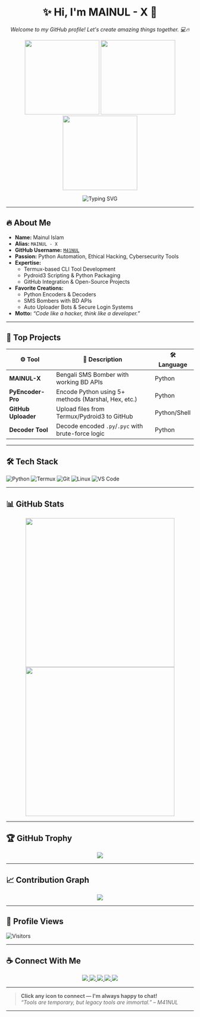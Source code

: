 <h1 align="center">✨ Hi, I'm <strong>MAINUL - X</strong> 🚀</h1>
<p align="center"><i>Welcome to my GitHub profile! Let's create amazing things together. 💻🔥</i></p>

<p align="center">
  <img src="https://i.ibb.co/gLk5vdfY/Picsart-25-04-03-17-15-54-276.jpg" width="200" />
  <img src="https://i.ibb.co/fdK7MKM6/Picsart-24-10-10-17-24-48-577.jpg" width="200" />
  <img src="https://i.ibb.co/svYk9Z73/Picsart-25-01-28-02-15-08-642.jpg" width="200" />
</p>

<p align="center">
  <img src="https://readme-typing-svg.demolab.com?font=Fira+Code&size=22&pause=1000&center=true&vCenter=true&multiline=true&width=435&height=60&lines=Python+CLI+Tool+Developer;Termux+User+%7C+Pydroid3+Coder;Open-Source+Security+Enthusiast" alt="Typing SVG" />
</p>

---

## 🔥 About Me

- **Name:** Mainul Islam  
- **Alias:** `MAINUL - X`  
- **GitHub Username:** [`M41NUL`](https://github.com/M41NUL)  
- **Passion:** Python Automation, Ethical Hacking, Cybersecurity Tools  
- **Expertise:**  
  - Termux-based CLI Tool Development  
  - Pydroid3 Scripting & Python Packaging  
  - GitHub Integration & Open-Source Projects  
- **Favorite Creations:**  
  - Python Encoders & Decoders  
  - SMS Bombers with BD APIs  
  - Auto Uploader Bots & Secure Login Systems  
- **Motto:** *“Code like a hacker, think like a developer.”*
---

## 🚀 Top Projects

| ⚙️ Tool            | 📄 Description                                      | 🛠️ Language   |
|-------------------|------------------------------------------------------|---------------|
| **MAINUL-X**       | Bengali SMS Bomber with working BD APIs             | Python        |
| **PyEncoder-Pro**  | Encode Python using 5+ methods (Marshal, Hex, etc.) | Python        |
| **GitHub Uploader**| Upload files from Termux/Pydroid3 to GitHub         | Python/Shell  |
| **Decoder Tool**   | Decode encoded `.py`/`.pyc` with brute-force logic  | Python        |

---

## 🛠️ Tech Stack

![Python](https://img.shields.io/badge/Python-000?style=for-the-badge&logo=python)
![Termux](https://img.shields.io/badge/Termux-333?style=for-the-badge&logo=gnu-bash)
![Git](https://img.shields.io/badge/Git-black?style=for-the-badge&logo=git)
![Linux](https://img.shields.io/badge/Linux-grey?style=for-the-badge&logo=linux)
![VS Code](https://img.shields.io/badge/VSCode-007ACC?style=for-the-badge&logo=visual-studio-code)

---

## 📊 GitHub Stats

<p align="center">
  <img src="https://github-readme-stats.vercel.app/api?username=M41NUL&show_icons=true&theme=radical" width="400">
  <img src="https://github-readme-streak-stats.herokuapp.com/?user=M41NUL&theme=radical" width="400">
</p>

---

## 🏆 GitHub Trophy

<p align="center">
  <img src="https://github-profile-trophy.vercel.app/?username=M41NUL&theme=onedark&row=1&column=6">
</p>

---

## 📈 Contribution Graph

<p align="center">
  <img src="https://github-readme-activity-graph.vercel.app/graph?username=M41NUL&theme=tokyo-night">
</p>

---

## 👀 Profile Views

![Visitors](https://komarev.com/ghpvc/?username=M41NUL&color=brightgreen)

---

## ☕ Connect With Me

<p align="center">
  <a href="https://t.me/mdmainulislaminfo" target="_blank">
    <img src="https://img.shields.io/badge/Telegram-2CA5E0?style=for-the-badge&logo=telegram&logoColor=white">
  </a>
  <a href="https://instagram.com/M41NUL" target="_blank">
    <img src="https://img.shields.io/badge/Instagram-E4405F?style=for-the-badge&logo=instagram&logoColor=white">
  </a>
  <a href="https://wa.me/8801308850528" target="_blank">
    <img src="https://img.shields.io/badge/WhatsApp-25D366?style=for-the-badge&logo=whatsapp&logoColor=white">
  </a>
  <a href="https://github.com/M41NUL" target="_blank">
    <img src="https://img.shields.io/badge/GitHub-100000?style=for-the-badge&logo=github&logoColor=white">
  </a>
  <a href="mailto:nextleveldigitalbd@gmail.com" target="_blank">
    <img src="https://img.shields.io/badge/Gmail-D14836?style=for-the-badge&logo=gmail&logoColor=white">
  </a>
</p>

---

> **Click any icon to connect — I'm always happy to chat!**  
> *“Tools are temporary, but legacy tools are immortal.” – M41NUL*

---

